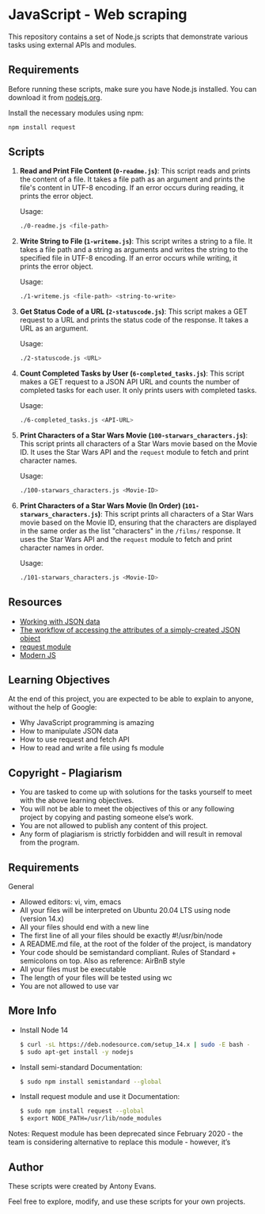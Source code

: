 # JavaScript - Web scraping

This repository contains a set of Node.js scripts that demonstrate various tasks using external APIs and modules.

## Requirements

Before running these scripts, make sure you have Node.js installed. You can download it from [nodejs.org](https://nodejs.org/).

Install the necessary modules using npm:

```bash
npm install request
```

## Scripts

1. **Read and Print File Content (`0-readme.js`)**: This script reads and prints the content of a file. It takes a file path as an argument and prints the file's content in UTF-8 encoding. If an error occurs during reading, it prints the error object.

   Usage:
   ```bash
   ./0-readme.js <file-path>
   ```

2. **Write String to File (`1-writeme.js`)**: This script writes a string to a file. It takes a file path and a string as arguments and writes the string to the specified file in UTF-8 encoding. If an error occurs while writing, it prints the error object.

   Usage:
   ```bash
   ./1-writeme.js <file-path> <string-to-write>
   ```

3. **Get Status Code of a URL (`2-statuscode.js`)**: This script makes a GET request to a URL and prints the status code of the response. It takes a URL as an argument.

   Usage:
   ```bash
   ./2-statuscode.js <URL>
   ```

4. **Count Completed Tasks by User (`6-completed_tasks.js`)**: This script makes a GET request to a JSON API URL and counts the number of completed tasks for each user. It only prints users with completed tasks.

   Usage:
   ```bash
   ./6-completed_tasks.js <API-URL>
   ```

5. **Print Characters of a Star Wars Movie (`100-starwars_characters.js`)**: This script prints all characters of a Star Wars movie based on the Movie ID. It uses the Star Wars API and the `request` module to fetch and print character names.

   Usage:
   ```bash
   ./100-starwars_characters.js <Movie-ID>
   ```

6. **Print Characters of a Star Wars Movie (In Order) (`101-starwars_characters.js`)**: This script prints all characters of a Star Wars movie based on the Movie ID, ensuring that the characters are displayed in the same order as the list "characters" in the `/films/` response. It uses the Star Wars API and the `request` module to fetch and print character names in order.

   Usage:
   ```bash
   ./101-starwars_characters.js <Movie-ID>
   ```

## Resources

- [Working with JSON data](https://developer.mozilla.org/en-US/docs/Learn/JavaScript/Objects/JSON)
- [The workflow of accessing the attributes of a simply-created JSON object](https://www.w3schools.com/js/js_json_syntax.asp)
- [request module](https://www.npmjs.com/package/request)
- [Modern JS](https://developer.mozilla.org/en-US/docs/Web/JavaScript)
  
## Learning Objectives

At the end of this project, you are expected to be able to explain to anyone, without the help of Google:

- Why JavaScript programming is amazing
- How to manipulate JSON data
- How to use request and fetch API
- How to read and write a file using fs module

## Copyright - Plagiarism

- You are tasked to come up with solutions for the tasks yourself to meet with the above learning objectives.
- You will not be able to meet the objectives of this or any following project by copying and pasting someone else’s work.
- You are not allowed to publish any content of this project.
- Any form of plagiarism is strictly forbidden and will result in removal from the program.

## Requirements

General
- Allowed editors: vi, vim, emacs
- All your files will be interpreted on Ubuntu 20.04 LTS using node (version 14.x)
- All your files should end with a new line
- The first line of all your files should be exactly #!/usr/bin/node
- A README.md file, at the root of the folder of the project, is mandatory
- Your code should be semistandard compliant. Rules of Standard + semicolons on top. Also as reference: AirBnB style
- All your files must be executable
- The length of your files will be tested using wc
- You are not allowed to use var

## More Info

- Install Node 14
  ```bash
  $ curl -sL https://deb.nodesource.com/setup_14.x | sudo -E bash -
  $ sudo apt-get install -y nodejs
  ```

- Install semi-standard
  Documentation:
  ```bash
  $ sudo npm install semistandard --global
  ```

- Install request module and use it
  Documentation:
  ```bash
  $ sudo npm install request --global
  $ export NODE_PATH=/usr/lib/node_modules
  ```
  
Notes: Request module has been deprecated since February 2020 - the team is considering alternative to replace this module - however, it’s

## Author

These scripts were created by Antony Evans.

Feel free to explore, modify, and use these scripts for your own projects.
